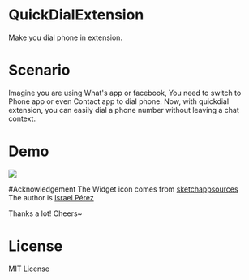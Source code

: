 # QuickDialExtension
Make you dial phone in extension.

# Scenario
Imagine you are using What's app or facebook, You need to switch to Phone app or even Contact app to dial phone. 
Now, with quickdial extension, you can easily dial a phone number without leaving a chat context.

# Demo
<img src = "http://xuntaimage.qiniudn.com/QuickDialExtension.png" />

#Acknowledgement
The Widget icon comes from <a href = "http://www.sketchappsources.com/free-source/555-9cards-logo-sketch-freebie.html">sketchappsources</a><br>
The author is <a href = "https://dribbble.com/israelperezglez">Israel Pérez</a>

Thanks a lot! Cheers~

# License
MIT License
